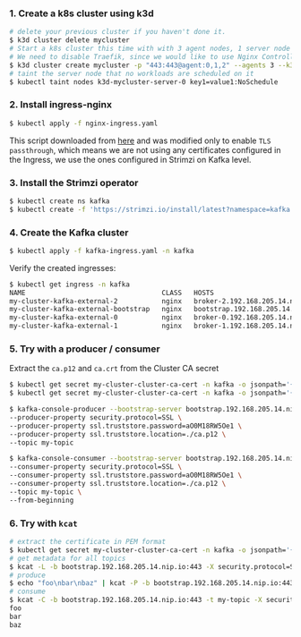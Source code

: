 ### 1. Create a k8s cluster using k3d

```bash
# delete your previous cluster if you haven't done it.
$ k3d cluster delete mycluster
# Start a k8s cluster this time with with 3 agent nodes, 1 server node (control-plane), 
# We need to disable Traefik, since we would like to use Nginx Controller which is tested with Strimzi
$ k3d cluster create mycluster -p "443:443@agent:0,1,2" --agents 3 --k3s-arg "--disable=traefik@server:0" 
# taint the server node that no workloads are scheduled on it
$ kubectl taint nodes k3d-mycluster-server-0 key1=value1:NoSchedule
```

### 2. Install ingress-nginx

```bash
$ kubectl apply -f nginx-ingress.yaml
```

This script downloaded from [here](https://kubernetes.github.io/ingress-nginx/deploy/#quick-start) and was modified only to enable `TLS passthrough`, which means we are not using any certificates configured in the Ingress, we use the ones configured in Strimzi on Kafka level.

### 3. Install the Strimzi operator

```bash
$ kubectl create ns kafka
$ kubectl create -f 'https://strimzi.io/install/latest?namespace=kafka' -n kafka
```

### 4. Create the Kafka cluster

```bash
$ kubectl apply -f kafka-ingress.yaml -n kafka
```

Verify the created ingresses:

```bash
$ kubectl get ingress -n kafka
NAME                                  CLASS   HOSTS                             ADDRESS                            PORTS     AGE
my-cluster-kafka-external-2           nginx   broker-2.192.168.205.14.nip.io    172.19.0.3,172.19.0.4,172.19.0.5   80, 443   2m28s
my-cluster-kafka-external-bootstrap   nginx   bootstrap.192.168.205.14.nip.io   172.19.0.3,172.19.0.4,172.19.0.5   80, 443   2m28s
my-cluster-kafka-external-0           nginx   broker-0.192.168.205.14.nip.io    172.19.0.3,172.19.0.4,172.19.0.5   80, 443   2m28s
my-cluster-kafka-external-1           nginx   broker-1.192.168.205.14.nip.io    172.19.0.3,172.19.0.4,172.19.0.5   80, 443   2m28s
```

### 5. Try with a producer / consumer

Extract the `ca.p12` and `ca.crt` from the Cluster CA secret

```bash
$ kubectl get secret my-cluster-cluster-ca-cert -n kafka -o jsonpath='{.data.ca\.p12}' | base64 -d > ca.p12
$ kubectl get secret my-cluster-cluster-ca-cert -n kafka -o jsonpath='{.data.ca\.password}' | base64 -d > ca.password
```

```bash
$ kafka-console-producer --bootstrap-server bootstrap.192.168.205.14.nip.io:443 \
--producer-property security.protocol=SSL \
--producer-property ssl.truststore.password=aO0M18RW5Oe1 \
--producer-property ssl.truststore.location=./ca.p12 \
--topic my-topic
```

```bash
$ kafka-console-consumer --bootstrap-server bootstrap.192.168.205.14.nip.io:443 \
--consumer-property security.protocol=SSL \
--consumer-property ssl.truststore.password=aO0M18RW5Oe1 \
--consumer-property ssl.truststore.location=./ca.p12 \
--topic my-topic \
--from-beginning
```

### 6. Try with `kcat` 

```bash
# extract the certificate in PEM format
$ kubectl get secret my-cluster-cluster-ca-cert -n kafka -o jsonpath='{.data.ca\.crt}' | base64 -d > ca.crt
# get metadata for all topics
$ kcat -L -b bootstrap.192.168.205.14.nip.io:443 -X security.protocol=SSL -X ssl.ca.location=ca.crt
# produce
$ echo "foo\nbar\nbaz" | kcat -P -b bootstrap.192.168.205.14.nip.io:443 -t new-topic -X security.protocol=SSL -X ssl.ca.location=ca.crt 
# consume 
$ kcat -C -b bootstrap.192.168.205.14.nip.io:443 -t my-topic -X security.protocol=SSL -X ssl.ca.location=ca.crt
foo
bar
baz 
```

